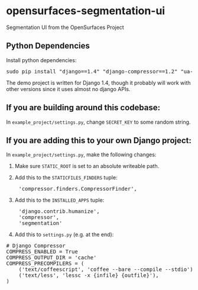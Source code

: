 opensurfaces-segmentation-ui
=========================

Segmentation UI from the OpenSurfaces Project

## Python Dependencies
Install python dependencies:
<pre>sudo pip install "django==1.4" "django-compressor==1.2" "ua-parser==0.3.2"</pre>

The demo project is written for Django 1.4, though it probably will work with
other versions since it uses almost no django APIs.

## If you are building around this codebase:
In `example_project/settings.py`, change `SECRET_KEY` to some
random string.

## If you are adding this to your own Django project:
In `example_project/settings.py`, make the following changes:

1. Make sure `STATIC_ROOT` is set to an absolute writeable path.

2. Add this to the `STATICFILES_FINDERS` tuple:
<pre>
	'compressor.finders.CompressorFinder',
</pre>

3. Add this to the `INSTALLED_APPS` tuple:
<pre>
	'django.contrib.humanize',
	'compressor',
	'segmentation'
</pre>

4. Add this to `settings.py` (e.g. at the end):
<pre>
# Django Compressor
COMPRESS_ENABLED = True
COMPRESS_OUTPUT_DIR = 'cache'
COMPRESS_PRECOMPILERS = (
	('text/coffeescript', 'coffee --bare --compile --stdio'),
	('text/less', 'lessc -x {infile} {outfile}'),
)
</pre>
